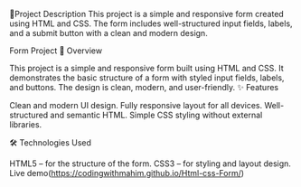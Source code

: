 
📜Project Description This project is a simple and responsive form created using HTML and CSS. The form includes well-structured input fields, labels, and a submit button with a clean and modern design.

Form Project
📌 Overview

This project is a simple and responsive form built using HTML and CSS. It demonstrates the basic structure of a form with styled input fields, labels, and buttons. The design is clean, modern, and user-friendly.
✨ Features

Clean and modern UI design.
Fully responsive layout for all devices.
Well-structured and semantic HTML.
Simple CSS styling without external libraries.

🛠️ Technologies Used

HTML5 – for the structure of the form.
CSS3 – for styling and layout design.
Live demo(https://codingwithmahim.github.io/Html-css-Form/)
